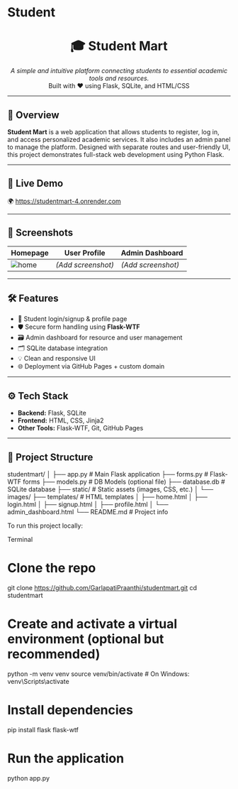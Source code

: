 # Student
<h1 align="center">🎓 Student Mart</h1>

<p align="center">
  <i>A simple and intuitive platform connecting students to essential academic tools and resources.</i><br>
  Built with ❤️ using Flask, SQLite, and HTML/CSS
</p>

---

## 🌟 Overview

**Student Mart** is a web application that allows students to register, log in, and access personalized academic services. It also includes an admin panel to manage the platform. Designed with separate routes and user-friendly UI, this project demonstrates full-stack web development using Python Flask.

---

## 🚀 Live Demo

🌍 https://studentmart-4.onrender.com 


---

## 📸 Screenshots

| Homepage | User Profile | Admin Dashboard |
|----------|---------------|----------------|
| ![home](static/images/signupp1.png) | *(Add screenshot)* | *(Add screenshot)* |

---

## 🛠️ Features

- 👤 Student login/signup & profile page
- 🛡️ Secure form handling using **Flask-WTF**
- 🗃️ Admin dashboard for resource and user management
- 🗂️ SQLite database integration
- 💡 Clean and responsive UI
- 🌐 Deployment via GitHub Pages + custom domain

---

## ⚙️ Tech Stack

- **Backend:** Flask, SQLite  
- **Frontend:** HTML, CSS, Jinja2  
- **Other Tools:** Flask-WTF, Git, GitHub Pages

---

## 📂 Project Structure
studentmart/
│
├── app.py # Main Flask application
├── forms.py # Flask-WTF forms
├── models.py # DB Models (optional file)
├── database.db # SQLite database
├── static/ # Static assets (images, CSS, etc.)
│ └── images/
├── templates/ # HTML templates
│ ├── home.html
│ ├── login.html
│ ├── signup.html
│ ├── profile.html
│ └── admin_dashboard.html
└── README.md # Project info


To run this project locally:

Terminal 
# Clone the repo
git clone https://github.com/GarlapatiPraanthi/studentmart.git
cd studentmart

# Create and activate a virtual environment (optional but recommended)
python -m venv venv
source venv/bin/activate  # On Windows: venv\Scripts\activate

# Install dependencies
pip install flask flask-wtf

# Run the application
python app.py

